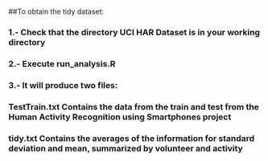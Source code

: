 ##To obtain the tidy dataset:
### 1.- Check that the directory UCI HAR Dataset is in your working directory
### 2.- Execute run_analysis.R
### 3.- It will produce two files:
###     TestTrain.txt  Contains the data from the train and test from the Human Activity Recognition using Smartphones project
###      tidy.txt       Contains the averages of the information for standard deviation and mean, summarized by volunteer and activity
